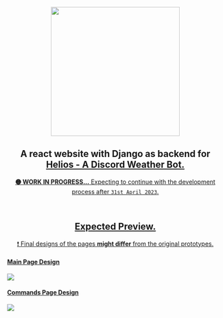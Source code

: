 
<p align = "center"> <img width=300 src="https://i.imgur.com/X0cEcCf.png" href="https://github.com/Shagnikpaul/helios"></p>

<h2 align = "center">A react website with Django as backend for <a href="https://github.com/Shagnikpaul/helios">Helios - A Discord Weather Bot</s>.</h2>

<p align="center"><b>🟡 WORK IN PROGRESS...</b> Expecting to continue with the development process after <code>31st April 2023</code>.</p>

<br>
<h2 align="center">Expected Preview.</h2>
<p align="center">❗ Final designs of the pages <b>might differ</b> from the original prototypes.</p>

<h4>Main Page Design</h4>
<img src="https://i.imgur.com/gpldrXe.png" href="https://github.com/Shagnikpaul/helios">
<br>
<h4>Commands Page Design</h4>
<img src="https://i.imgur.com/dsCB2bT.png" href="https://github.com/Shagnikpaul/helios">
